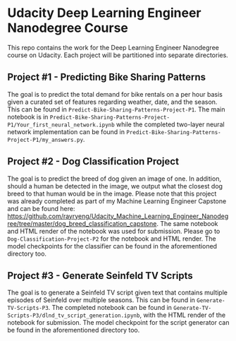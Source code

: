 # Udacity Deep Learning Engineer Nanodegree Course

This repo contains the work for the Deep Learning Engineer Nanodegree course on Udacity.  Each project will be partitioned into separate directories.

## Project #1 - Predicting Bike Sharing Patterns

The goal is to predict the total demand for bike rentals on a per hour basis given a curated set of features regarding weather, date, and the season.  This can be found in `Predict-Bike-Sharing-Patterns-Project-P1`.  The main notebook is in `Predict-Bike-Sharing-Patterns-Project-P1/Your_first_neural_network.ipynb` while the completed two-layer neural network implementation can be found in `Predict-Bike-Sharing-Patterns-Project-P1/my_answers.py`.

## Project #2 - Dog Classification Project

The goal is to predict the breed of dog given an image of one.  In addition, should a human be detected in the image, we output what the closest dog breed to that human would be in the image.  Please note that this project was already completed as part of my Machine Learning Engineer Capstone and can be found here: https://github.com/rayryeng/Udacity_Machine_Learning_Engineer_Nanodegree/tree/master/dog_breed_classification_capstone.  The same notebook and HTML render of the notebook was used for submission.  Please go to `Dog-Classification-Project-P2` for the notebook and HTML render.  The model checkpoints for the classifier can be found in the aforementioned directory too.

## Project #3 - Generate Seinfeld TV Scripts

The goal is to generate a Seinfeld TV script given text that contains multiple episodes of Seinfeld over multiple seasons.  This can be found in `Generate-TV-Scripts-P3`.  The completed notebook can be found in `Generate-TV-Scripts-P3/dlnd_tv_script_generation.ipynb`, with the HTML render of the notebook for submission.  The model checkpoint for the script generator can be found in the aforementioned directory too.